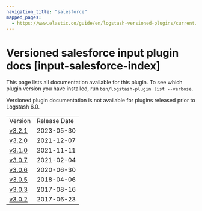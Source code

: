 ```yaml
---
navigation_title: "salesforce"
mapped_pages:
  - https://www.elastic.co/guide/en/logstash-versioned-plugins/current/input-salesforce-index.html
---
```


# Versioned salesforce input plugin docs [input-salesforce-index]

This page lists all documentation available for this plugin. To see which plugin version you have installed, run `bin/logstash-plugin list --verbose`.

Versioned plugin documentation is not available for plugins released prior to Logstash 6.0.

| | |
| :- | :- |
| Version | Release Date |
| [v3.2.1](v3-2-1-plugins-inputs-salesforce.md) | 2023-05-30 |
| [v3.2.0](v3-2-0-plugins-inputs-salesforce.md) | 2021-12-07 |
| [v3.1.0](v3-1-0-plugins-inputs-salesforce.md) | 2021-11-11 |
| [v3.0.7](v3-0-7-plugins-inputs-salesforce.md) | 2021-02-04 |
| [v3.0.6](v3-0-6-plugins-inputs-salesforce.md) | 2020-06-30 |
| [v3.0.5](v3-0-5-plugins-inputs-salesforce.md) | 2018-04-06 |
| [v3.0.3](v3-0-3-plugins-inputs-salesforce.md) | 2017-08-16 |
| [v3.0.2](v3-0-2-plugins-inputs-salesforce.md) | 2017-06-23 |
